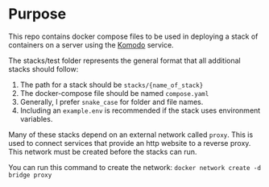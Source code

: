 # Purpose
This repo contains docker compose files to be used in deploying a stack of containers on a server using the [Komodo](https://komo.do) service.

The stacks/test folder represents the general format that all additional stacks should follow:
1. The path for a stack should be `stacks/{name_of_stack}`
2. The docker-compose file should be named `compose.yaml`
3. Generally, I prefer `snake_case` for folder and file names.
4. Including an `example.env` is recommended if the stack uses environment variables.

Many of these stacks depend on an external network called `proxy`. This is used to connect services that provide an http website to 
a reverse proxy. This network must be created before the stacks can run.

You can run this command to create the network:
`docker network create -d bridge proxy`
